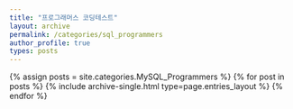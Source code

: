 ```yaml
---
title: "프로그래머스 코딩테스트"
layout: archive
permalink: /categories/sql_programmers
author_profile: true
types: posts
---
```



{% assign posts = site.categories.MySQL_Programmers %}
{% for post in posts %}
 {% include archive-single.html type=page.entries_layout %} 
{% endfor %}
